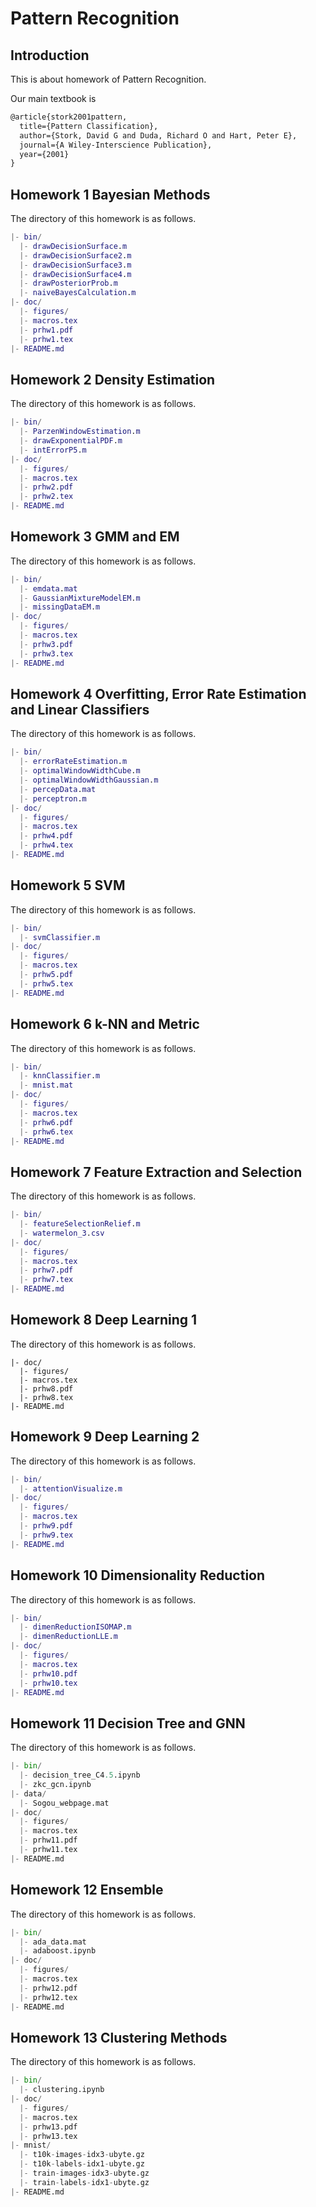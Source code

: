 # Pattern Recognition

## Introduction

This is about homework of Pattern Recognition. 

Our main textbook is 

```tex
@article{stork2001pattern,
  title={Pattern Classification},
  author={Stork, David G and Duda, Richard O and Hart, Peter E},
  journal={A Wiley-Interscience Publication},
  year={2001}
}
```

## Homework 1 Bayesian Methods

The directory of this homework is as follows.

```matlab
|- bin/
  |- drawDecisionSurface.m
  |- drawDecisionSurface2.m
  |- drawDecisionSurface3.m
  |- drawDecisionSurface4.m
  |- drawPosteriorProb.m
  |- naiveBayesCalculation.m
|- doc/
  |- figures/
  |- macros.tex
  |- prhw1.pdf
  |- prhw1.tex
|- README.md
```

## Homework 2 Density Estimation

The directory of this homework is as follows.

```matlab
|- bin/
  |- ParzenWindowEstimation.m
  |- drawExponentialPDF.m
  |- intErrorP5.m
|- doc/
  |- figures/
  |- macros.tex
  |- prhw2.pdf
  |- prhw2.tex
|- README.md
```

## Homework 3 GMM and EM

The directory of this homework is as follows.

```matlab
|- bin/
  |- emdata.mat
  |- GaussianMixtureModelEM.m
  |- missingDataEM.m
|- doc/
  |- figures/
  |- macros.tex
  |- prhw3.pdf
  |- prhw3.tex
|- README.md
```

## Homework 4 Overfitting, Error Rate Estimation and Linear Classifiers

The directory of this homework is as follows.

```matlab
|- bin/
  |- errorRateEstimation.m
  |- optimalWindowWidthCube.m
  |- optimalWindowWidthGaussian.m
  |- percepData.mat
  |- perceptron.m
|- doc/
  |- figures/
  |- macros.tex
  |- prhw4.pdf
  |- prhw4.tex
|- README.md
```

## Homework 5 SVM

The directory of this homework is as follows.

```matlab
|- bin/
  |- svmClassifier.m
|- doc/
  |- figures/
  |- macros.tex
  |- prhw5.pdf
  |- prhw5.tex
|- README.md
```

## Homework 6 k-NN and Metric

The directory of this homework is as follows.

```matlab
|- bin/
  |- knnClassifier.m
  |- mnist.mat
|- doc/
  |- figures/
  |- macros.tex
  |- prhw6.pdf
  |- prhw6.tex
|- README.md
```

## Homework 7 Feature Extraction and Selection

The directory of this homework is as follows.

```matlab
|- bin/
  |- featureSelectionRelief.m
  |- watermelon_3.csv
|- doc/
  |- figures/
  |- macros.tex
  |- prhw7.pdf
  |- prhw7.tex
|- README.md
```

## Homework 8 Deep Learning 1

The directory of this homework is as follows.

```
|- doc/
  |- figures/
  |- macros.tex
  |- prhw8.pdf
  |- prhw8.tex
|- README.md
```

## Homework 9 Deep Learning 2

The directory of this homework is as follows.

```matlab
|- bin/
  |- attentionVisualize.m
|- doc/
  |- figures/
  |- macros.tex
  |- prhw9.pdf
  |- prhw9.tex
|- README.md
```

## Homework 10 Dimensionality Reduction

The directory of this homework is as follows.

```matlab
|- bin/
  |- dimenReductionISOMAP.m
  |- dimenReductionLLE.m
|- doc/
  |- figures/
  |- macros.tex
  |- prhw10.pdf
  |- prhw10.tex
|- README.md
```

## Homework 11 Decision Tree and GNN

The directory of this homework is as follows.

```python
|- bin/
  |- decision_tree_C4.5.ipynb
  |- zkc_gcn.ipynb
|- data/
  |- Sogou_webpage.mat
|- doc/
  |- figures/
  |- macros.tex
  |- prhw11.pdf
  |- prhw11.tex
|- README.md
```

## Homework 12 Ensemble

The directory of this homework is as follows.

```python
|- bin/
  |- ada_data.mat
  |- adaboost.ipynb
|- doc/
  |- figures/
  |- macros.tex
  |- prhw12.pdf
  |- prhw12.tex
|- README.md
```

## Homework 13 Clustering Methods

The directory of this homework is as follows.

```python
|- bin/
  |- clustering.ipynb
|- doc/
  |- figures/
  |- macros.tex
  |- prhw13.pdf
  |- prhw13.tex
|- mnist/
  |- t10k-images-idx3-ubyte.gz
  |- t10k-labels-idx1-ubyte.gz
  |- train-images-idx3-ubyte.gz
  |- train-labels-idx1-ubyte.gz
|- README.md
```
